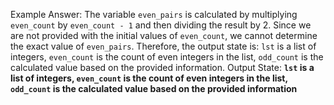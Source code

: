 Example Answer:
The variable `even_pairs` is calculated by multiplying `even_count` by `even_count - 1` and then dividing the result by 2. Since we are not provided with the initial values of `even_count`, we cannot determine the exact value of `even_pairs`. Therefore, the output state is: `lst` is a list of integers, `even_count` is the count of even integers in the list, `odd_count` is the calculated value based on the provided information.
Output State: **`lst` is a list of integers, `even_count` is the count of even integers in the list, `odd_count` is the calculated value based on the provided information**